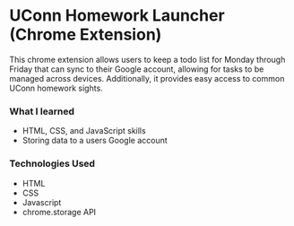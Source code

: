 # UConn Homework Launcher (Chrome Extension)
This chrome extension allows users to keep a todo list for Monday through Friday that can sync to their Google account, allowing for tasks to be managed across devices. Additionally, it provides easy access to common UConn homework sights.

### What I learned
- HTML, CSS, and JavaScript skills
- Storing data to a users Google account

### Technologies Used
- HTML
- CSS
- Javascript
- chrome.storage API
